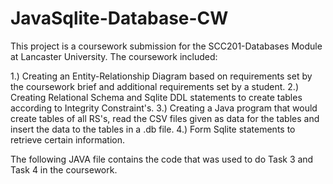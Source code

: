 # JavaSqlite-Database-CW

This project is a coursework submission for the SCC201-Databases Module at Lancaster University. The coursework included:

1.) Creating an Entity-Relationship Diagram based on requirements set by the coursework brief and additional requirements set by a student.
2.) Creating Relational Schema and Sqlite DDL statements to create tables according to Integrity Constraint's.
3.) Creating a Java program that would create tables of all RS's, read the CSV files given as data for the tables and insert the data to the tables in a .db file.
4.) Form Sqlite statements to retrieve certain information. 

The following JAVA file contains the code that was used to do Task 3 and Task 4 in the coursework. 
